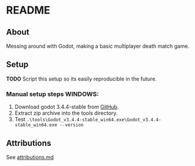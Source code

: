 # README

## About

Messing around with Godot, making a basic multiplayer death match game.

## Setup

**TODO** Script this setup so its easily reproducible in the future.

### Manual setup steps **WINDOWS**:

1. Download godot 3.4.4-stable from
   [GitHub](https://github.com/godotengine/godot/releases/download/3.4.4-stable/Godot_v3.4.4-stable_win64.exe.zip).
2. Extract zip archive into the tools directory.
3. Test `.\tools\Godot_v3.4.4-stable_win64.exe\Godot_v3.4.4-stable_win64.exe --version`

## Attributions

See [attributions.md](./attributions.md)

